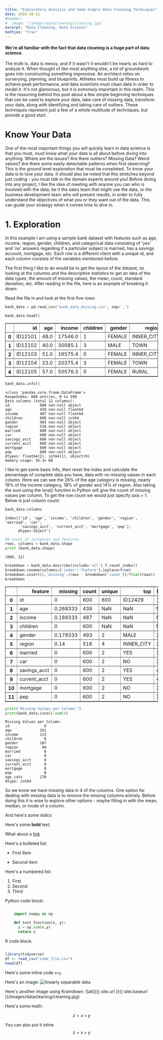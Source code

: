 ```yaml
---
title: "Exploratory Analysis and Some Simple Data Cleaning Techniques"
date: 2018-10-31
#header:
#  image: "/images/datacleaning/cleaning.jpg"
excerpt: "Data Cleaning, Data Science"
mathjax: "true"
---
```


#### We're all familiar with the fact that data cleaning is a huge part of data science. 
The truth is, data is messy, and if it wasn't it wouldn't be nearly as hard 
to analyze it. When thought of like most anything else, a lot of groundwork goes 
into constructing something impressive. An architect relies on surverying, planning, 
and blueprints. Athletes must build up fitness to achieve peak performance, and data 
scientists must clean data in order to model it. It's not glamorous, but it is *extremely* 
important in this realm. This is the reasoning behind this post about a few simple
beginning techniques that can be used to explore your data, take care of missing data, 
transform your data, along with identifying and taking care of outliers. These techniques 
represent just a few of a whole multitude of techniques, but provide a good start. 

# Know Your Data

One of the most important things you will quickly learn in data science is that you must,
must know what your data is all about before diving into anything. Where are the issues?
Are there outliers? Missing Data? Weird values? Are there some easily detectable patterns 
when first observing? This is the ground level exploration that must be completed. To know
your data is to love your data. It should also be noted that 
this stretches beyond just coding - you must talk to the domain experts around you! Before diving 
into any project, I like the idea of meeting with anyone you can who is involved with the data,
be it the sales team that might use the data, or the business development team who will present results, 
in order to fully understand the objectives of what you or they want out of the data. This 
can guide your strategy when it comes time to dive in. 

# 1. Exploration
In this example I am using a sample bank dataset with features such as age, income, region, gender, 
children, and categorical data consisting of 'yes' and 'no' answers regarding if a particular 
subject is married, has a savings account, mortgage, etc. Each row is a different client with 
a unique id, and each column consists of the variables mentioned before. 

The first thing I like to do would be to get the layout of the dataset, so looking at the columns and the
descriptive statistics to get an idea of the data types, the amount of missing values, the mean, count, 
standard deviation, etc. After reading in the file, here is an example of breaking it down:

Read the file in and look at the first five rows:
```python
bank_data = pd.read_csv('bank_data_missing.csv', sep=',')
```


```python
bank_data.head()
```




<div>
<style scoped>
    .dataframe tbody tr th:only-of-type {
        vertical-align: middle;
    }

    .dataframe tbody tr th {
        vertical-align: top;
    }

    .dataframe thead th {
        text-align: right;
    }
</style>
<table border="1" class="dataframe">
  <thead>
    <tr style="text-align: right;">
      <th></th>
      <th>id</th>
      <th>age</th>
      <th>income</th>
      <th>children</th>
      <th>gender</th>
      <th>region</th>
      <th>married</th>
      <th>car</th>
      <th>savings_acct</th>
      <th>current_acct</th>
      <th>mortgage</th>
      <th>pep</th>
    </tr>
  </thead>
  <tbody>
    <tr>
      <th>0</th>
      <td>ID12101</td>
      <td>48.0</td>
      <td>17546.0</td>
      <td>1</td>
      <td>FEMALE</td>
      <td>INNER_CITY</td>
      <td>NO</td>
      <td>NO</td>
      <td>NO</td>
      <td>NO</td>
      <td>NO</td>
      <td>YES</td>
    </tr>
    <tr>
      <th>1</th>
      <td>ID12102</td>
      <td>40.0</td>
      <td>30085.1</td>
      <td>3</td>
      <td>MALE</td>
      <td>TOWN</td>
      <td>YES</td>
      <td>YES</td>
      <td>NO</td>
      <td>YES</td>
      <td>YES</td>
      <td>NO</td>
    </tr>
    <tr>
      <th>2</th>
      <td>ID12103</td>
      <td>51.0</td>
      <td>16575.4</td>
      <td>0</td>
      <td>FEMALE</td>
      <td>INNER_CITY</td>
      <td>YES</td>
      <td>YES</td>
      <td>YES</td>
      <td>YES</td>
      <td>NO</td>
      <td>NO</td>
    </tr>
    <tr>
      <th>3</th>
      <td>ID12104</td>
      <td>23.0</td>
      <td>20375.4</td>
      <td>3</td>
      <td>FEMALE</td>
      <td>TOWN</td>
      <td>YES</td>
      <td>NO</td>
      <td>NO</td>
      <td>YES</td>
      <td>NO</td>
      <td>NO</td>
    </tr>
    <tr>
      <th>4</th>
      <td>ID12105</td>
      <td>57.0</td>
      <td>50576.3</td>
      <td>0</td>
      <td>FEMALE</td>
      <td>RURAL</td>
      <td>YES</td>
      <td>NO</td>
      <td>YES</td>
      <td>NO</td>
      <td>NO</td>
      <td>NO</td>
    </tr>
  </tbody>
</table>
</div>




```python
bank_data.info()
```

    <class 'pandas.core.frame.DataFrame'>
    RangeIndex: 600 entries, 0 to 599
    Data columns (total 12 columns):
    id              600 non-null object
    age             439 non-null float64
    income          487 non-null float64
    children        600 non-null int64
    gender          493 non-null object
    region          516 non-null object
    married         600 non-null object
    car             600 non-null object
    savings_acct    600 non-null object
    current_acct    600 non-null object
    mortgage        600 non-null object
    pep             600 non-null object
    dtypes: float64(2), int64(1), object(9)
    memory usage: 56.3+ KB

I like to get some basic info, then reset the index and calculate the percentage of complete data you have,
data with no missing values in each column. Here we can see the 26% of the age category is missing, nearly 19% 
of the income category, 18% of gender and 14% of region. Also taking the sum using the isna() function in Python will give the count of missing
values per column. To get the row count we would just specify axis = 1. Below is just column count:
```python
bank_data.columns
```




    Index(['id', 'age', 'income', 'children', 'gender', 'region', 'married', 'car',
           'savings_acct', 'current_acct', 'mortgage', 'pep'],
          dtype='object')




```python
## Count of instances and features
rows, columns = bank_data.shape
print (bank_data.shape)
```

    (600, 12)
    


```python
breakdown = bank_data.describe(include='all').T.reset_index()
breakdown.rename(columns={'index':'feature'},inplace=True)
breakdown.insert(1,'missing',(rows - breakdown['count'])/float(rows))
breakdown
```




<div>
<style scoped>
    .dataframe tbody tr th:only-of-type {
        vertical-align: middle;
    }

    .dataframe tbody tr th {
        vertical-align: top;
    }

    .dataframe thead th {
        text-align: right;
    }
</style>
<table border="1" class="dataframe">
  <thead>
    <tr style="text-align: right;">
      <th></th>
      <th>feature</th>
      <th>missing</th>
      <th>count</th>
      <th>unique</th>
      <th>top</th>
      <th>freq</th>
      <th>mean</th>
      <th>std</th>
      <th>min</th>
      <th>25%</th>
      <th>50%</th>
      <th>75%</th>
      <th>max</th>
    </tr>
  </thead>
  <tbody>
    <tr>
      <th>0</th>
      <td>id</td>
      <td>0</td>
      <td>600</td>
      <td>600</td>
      <td>ID12429</td>
      <td>1</td>
      <td>NaN</td>
      <td>NaN</td>
      <td>NaN</td>
      <td>NaN</td>
      <td>NaN</td>
      <td>NaN</td>
      <td>NaN</td>
    </tr>
    <tr>
      <th>1</th>
      <td>age</td>
      <td>0.268333</td>
      <td>439</td>
      <td>NaN</td>
      <td>NaN</td>
      <td>NaN</td>
      <td>42.3212</td>
      <td>14.3532</td>
      <td>18</td>
      <td>30</td>
      <td>42</td>
      <td>54</td>
      <td>67</td>
    </tr>
    <tr>
      <th>2</th>
      <td>income</td>
      <td>0.188333</td>
      <td>487</td>
      <td>NaN</td>
      <td>NaN</td>
      <td>NaN</td>
      <td>27190.1</td>
      <td>12882</td>
      <td>5014.21</td>
      <td>16780.3</td>
      <td>24763.3</td>
      <td>35078.2</td>
      <td>63130.1</td>
    </tr>
    <tr>
      <th>3</th>
      <td>children</td>
      <td>0</td>
      <td>600</td>
      <td>NaN</td>
      <td>NaN</td>
      <td>NaN</td>
      <td>1.01167</td>
      <td>1.05675</td>
      <td>0</td>
      <td>0</td>
      <td>1</td>
      <td>2</td>
      <td>3</td>
    </tr>
    <tr>
      <th>4</th>
      <td>gender</td>
      <td>0.178333</td>
      <td>493</td>
      <td>2</td>
      <td>MALE</td>
      <td>247</td>
      <td>NaN</td>
      <td>NaN</td>
      <td>NaN</td>
      <td>NaN</td>
      <td>NaN</td>
      <td>NaN</td>
      <td>NaN</td>
    </tr>
    <tr>
      <th>5</th>
      <td>region</td>
      <td>0.14</td>
      <td>516</td>
      <td>4</td>
      <td>INNER_CITY</td>
      <td>234</td>
      <td>NaN</td>
      <td>NaN</td>
      <td>NaN</td>
      <td>NaN</td>
      <td>NaN</td>
      <td>NaN</td>
      <td>NaN</td>
    </tr>
    <tr>
      <th>6</th>
      <td>married</td>
      <td>0</td>
      <td>600</td>
      <td>2</td>
      <td>YES</td>
      <td>396</td>
      <td>NaN</td>
      <td>NaN</td>
      <td>NaN</td>
      <td>NaN</td>
      <td>NaN</td>
      <td>NaN</td>
      <td>NaN</td>
    </tr>
    <tr>
      <th>7</th>
      <td>car</td>
      <td>0</td>
      <td>600</td>
      <td>2</td>
      <td>NO</td>
      <td>304</td>
      <td>NaN</td>
      <td>NaN</td>
      <td>NaN</td>
      <td>NaN</td>
      <td>NaN</td>
      <td>NaN</td>
      <td>NaN</td>
    </tr>
    <tr>
      <th>8</th>
      <td>savings_acct</td>
      <td>0</td>
      <td>600</td>
      <td>2</td>
      <td>YES</td>
      <td>414</td>
      <td>NaN</td>
      <td>NaN</td>
      <td>NaN</td>
      <td>NaN</td>
      <td>NaN</td>
      <td>NaN</td>
      <td>NaN</td>
    </tr>
    <tr>
      <th>9</th>
      <td>current_acct</td>
      <td>0</td>
      <td>600</td>
      <td>2</td>
      <td>YES</td>
      <td>455</td>
      <td>NaN</td>
      <td>NaN</td>
      <td>NaN</td>
      <td>NaN</td>
      <td>NaN</td>
      <td>NaN</td>
      <td>NaN</td>
    </tr>
    <tr>
      <th>10</th>
      <td>mortgage</td>
      <td>0</td>
      <td>600</td>
      <td>2</td>
      <td>NO</td>
      <td>391</td>
      <td>NaN</td>
      <td>NaN</td>
      <td>NaN</td>
      <td>NaN</td>
      <td>NaN</td>
      <td>NaN</td>
      <td>NaN</td>
    </tr>
    <tr>
      <th>11</th>
      <td>pep</td>
      <td>0</td>
      <td>600</td>
      <td>2</td>
      <td>NO</td>
      <td>326</td>
      <td>NaN</td>
      <td>NaN</td>
      <td>NaN</td>
      <td>NaN</td>
      <td>NaN</td>
      <td>NaN</td>
      <td>NaN</td>
    </tr>
  </tbody>
</table>
</div>

```python
print('Missing Values per Column:')
print(bank_data.isna().sum())
```

    Missing Values per Column:
    id                0
    age             161
    income          113
    children          0
    gender          107
    region           84
    married           0
    car               0
    savings_acct      0
    current_acct      0
    mortgage          0
    pep               0
    age_cats        170
    dtype: int64
    

So we know we have missing data in 4 of the columns. One option for dealing with missing data is to remove the missing columns entirely.
Before doing this it is wise to explore other options - maybe filling in with the mean, median, or mode of a column. 
 


And here's some *italics*

Here's some **bold** text.

What about a [link](https://github.com/jamesjcooper)

Here's a bulleted list:
* First Item
- Second Item

Here's a numbered list:
1. First
2. Second
3. Third

Python code block:
```python

    import numpy as np

    def test_function(x, y):
      z = np.sum(x,y)
      return z
```
R code block:
```r

library(tidyverse)
df <- read_csv("some_file.csv")
head(df)

```

Here's some inline code `x+y`.

Here's an image:
<img src="{{ site.url }}{{ site.baseurl }}/images/datacleaning/cleaning.jpg" alt="linearly separable data">

Here's another image using Kramdown:
![alt]({{ site.url }}{{ site.baseurl }}/images/datacleaning/cleaning.jpg)

Here's some math:

$$z=x+y$$

You can also put it inline $$z=x+y$$